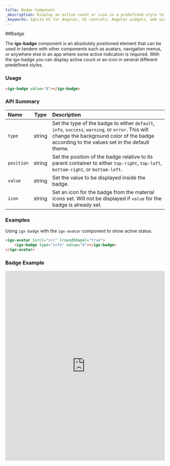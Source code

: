 ```yaml
---
title: Badge Component
_description: Display an active count or icon in a predefined style to decorate other components anywhere in an application with Ignite UI for Angular Badge control.
_keywords: Ignite UI for Angular, UI controls, Angular widgets, web widgets, UI widgets, Angular, Native Angular Components Suite, Native Angular Controls, Native Angular Components Library, Angular Badge components, Angular Badge controls
---
```


##Badge

The **igx-badge** component is an absolutely positioned element that can be used in tandem with other components such as avatars, navigation menus, or anywhere else in an app where some active indication is required.
With the igx-badge you can display active count or an icon in several different predefined styles.

### Usage
```html
<igx-badge value="8"></igx-badge>
```

### API Summary
| Name   |      Type      |  Description |
|:----------|:-------------:|:------|
| `type` | string | Set the type of the badge to either `default`, `info`, `success`, `warning`, or `error`. This will change the background color of the badge according to the values set in the default theme. |
| `position` | string | Set the position of the badge relative to its parent container to either `top-right`, `top-left`, `bottom-right`, or `bottom-left`. |
| `value` | string | Set the value to be displayed inside the badge. |
| `icon` | string | Set an icon for the badge from the material icons set. Will not be displayed if `value` for the badge is already set. |

### Examples

Using `igx-badge` with the `igx-avatar` component to show active status.
```html
<igx-avatar [src]="src" [roundShape]="true">
    <igx-badge type="info" value="8"></igx-badge>
</igx-avatar>
```
### Badge Example
<div class="sample-container" style="height:600px">
    <iframe src='https://embed.plnkr.co/cKRXdm6dhpKOq30UcGdN/?show=preview&sidebar=false' width="100%" height="100%" seamless frameBorder="0"></inframe>
</div>

